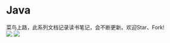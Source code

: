 # Java
菜鸟上路，此系列文档记录读书笔记，会不断更新。欢迎Star、Fork!
<br>
![](https://github.com/WYounger/Java/blob/master/images/i-1.jpg)
![](https://github.com/WYounger/Java/blob/master/images/i-2.jpg)
